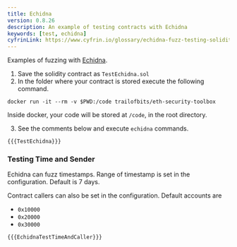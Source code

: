 ```yaml
---
title: Echidna
version: 0.8.26
description: An example of testing contracts with Echidna
keywords: [test, echidna]
cyfrinLink: https://www.cyfrin.io/glossary/echidna-fuzz-testing-solidity-code-example
---
```


Examples of fuzzing with [Echidna](https://github.com/crytic/echidna).

1. Save the solidity contract as `TestEchidna.sol`
2. In the folder where your contract is stored execute the following command.

```shell
docker run -it --rm -v $PWD:/code trailofbits/eth-security-toolbox
```

Inside docker, your code will be stored at `/code`, in the root directory.

3. See the comments below and execute `echidna` commands.

```solidity
{{{TestEchidna}}}
```

### Testing Time and Sender

Echidna can fuzz timestamps. Range of timestamp is set in the configuration. Default is 7 days.

Contract callers can also be set in the configuration. Default accounts are

- `0x10000`
- `0x20000`
- `0x30000`

```solidity
{{{EchidnaTestTimeAndCaller}}}
```
